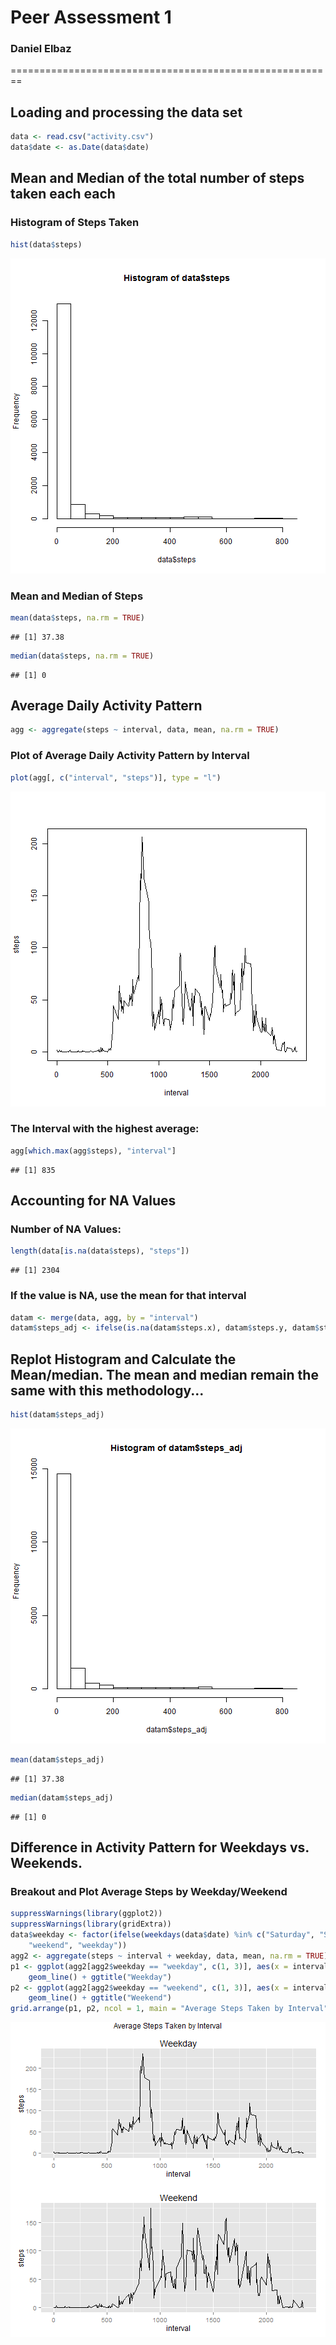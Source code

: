 # Peer Assessment 1
### Daniel Elbaz
========================================================

## Loading and processing the data set


```r
data <- read.csv("activity.csv")
data$date <- as.Date(data$date)
```


## Mean and Median of the total number of steps taken each each
### Histogram of Steps Taken

```r
hist(data$steps)
```

![plot of chunk unnamed-chunk-2](figure/unnamed-chunk-2.png) 


### Mean and Median of Steps

```r
mean(data$steps, na.rm = TRUE)
```

```
## [1] 37.38
```

```r
median(data$steps, na.rm = TRUE)
```

```
## [1] 0
```



## Average Daily Activity Pattern

```r
agg <- aggregate(steps ~ interval, data, mean, na.rm = TRUE)
```

### Plot of Average Daily Activity Pattern by Interval

```r
plot(agg[, c("interval", "steps")], type = "l")
```

![plot of chunk unnamed-chunk-5](figure/unnamed-chunk-5.png) 


### The Interval with the highest average:

```r
agg[which.max(agg$steps), "interval"]
```

```
## [1] 835
```



## Accounting for NA Values

### Number of NA Values:

```r
length(data[is.na(data$steps), "steps"])
```

```
## [1] 2304
```


### If the value is NA, use the mean for that interval

```r
datam <- merge(data, agg, by = "interval")
datam$steps_adj <- ifelse(is.na(datam$steps.x), datam$steps.y, datam$steps.x)
```


## Replot Histogram and Calculate the Mean/median. The mean and median remain the same with this methodology...

```r
hist(datam$steps_adj)
```

![plot of chunk unnamed-chunk-9](figure/unnamed-chunk-9.png) 

```r
mean(datam$steps_adj)
```

```
## [1] 37.38
```

```r
median(datam$steps_adj)
```

```
## [1] 0
```



## Difference in Activity Pattern for Weekdays vs. Weekends.
### Breakout and Plot Average Steps by Weekday/Weekend

```r
suppressWarnings(library(ggplot2))
suppressWarnings(library(gridExtra))
data$weekday <- factor(ifelse(weekdays(data$date) %in% c("Saturday", "Sunday"), 
    "weekend", "weekday"))
agg2 <- aggregate(steps ~ interval + weekday, data, mean, na.rm = TRUE)
p1 <- ggplot(agg2[agg2$weekday == "weekday", c(1, 3)], aes(x = interval, y = steps)) + 
    geom_line() + ggtitle("Weekday")
p2 <- ggplot(agg2[agg2$weekday == "weekend", c(1, 3)], aes(x = interval, y = steps)) + 
    geom_line() + ggtitle("Weekend")
grid.arrange(p1, p2, ncol = 1, main = "Average Steps Taken by Interval")
```

![plot of chunk unnamed-chunk-10](figure/unnamed-chunk-10.png) 

